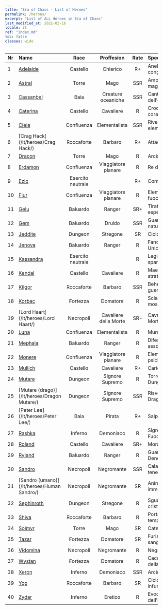 ```yaml
---
title: "Era of Chaos - List of Heroes"
permalink: /heroes/
excerpt: "List of ALL Heroes in Era of Chaos"
last_modified_at: 2021-03-16
locale: it
ref: "index.md"
toc: false
classes: wide
---
```

  | Nr |    Name    |  Race   |  Proffesion   |  Rate  |    Specialty     |
  |:---|:-----------|:-------:|:-------------:|:------:|:-----------------|
  | 1 | [Adelaide](/it/heroes/Adelaide/) | Castello | Chierico | R+ |  Anello congelante  |
  | 2 | [Astral](/it/heroes/Astral/) | Torre | Mago | SSR |  Amplificazione magica  |
  | 3 | [Cassanbel](/it/heroes/Cassanbel/) | Baia | Creature oceaniche | SSR |  Canto dell'oceano  |
  | 4 | [Caterina](/it/heroes/Catherine/) | Castello | Cavaliere | R |  Crociato corazzato  |
  | 5 | [Ciele](/it/heroes/Ciele/) | Confluenza | Elementalista | SSR |  Riverbero elementale  |
  | 6 | [Crag Hack](/it/heroes/Crag Hack/) | Roccaforte | Barbaro | R+ |  Attacco  |
  | 7 | [Dracon](/it/heroes/Dracon/) | Torre | Mago | R |  Arcistregone  |
  | 8 | [Erdamon](/it/heroes/Erdamon/) | Confluenza | Viaggiatore planare | R |  Re delle Rocce  |
  | 9 | [Ezio](/it/heroes/Ezio/) | Esercito neutrale |  | R+ |  Confraternita  |
  | 10 | [Fiur](/it/heroes/Fiur/) | Confluenza | Viaggiatore planare | R |  Elementale del fuoco  |
  | 11 | [Gelu](/it/heroes/Gelu/) | Baluardo | Ranger | SR+ |  Tiratore esperto  |
  | 12 | [Gem](/it/heroes/Gem/) | Baluardo | Druido | SSR |  Guarigione naturale  |
  | 13 | [Jeddite](/it/heroes/Jeddite/) | Dungeon | Stregone | SR |  Ciclo vitale  |
  | 14 | [Jenova](/it/heroes/Jenova/) | Baluardo | Ranger | R |  Fanciulla degli Unicorni  |
  | 15 | [Kassandra](/it/heroes/Kassandra/) | Esercito neutrale |  | R |  Legione spartana  |
  | 16 | [Kendal](/it/heroes/Kendal/) | Castello | Cavaliere | R |  Maestro stratega  |
  | 17 | [Kilgor](/it/heroes/Kilgor/) | Roccaforte | Barbaro | SSR |  Behemoth da guerra  |
  | 18 | [Korbac](/it/heroes/Korbac/) | Fortezza | Domatore | R |  Sciame di mosche  |
  | 19 | [Lord Haart](/it/heroes/Lord Haart/) | Necropoli | Cavaliere della Morte | SR- |  Cavaliere della Morte  |
  | 20 | [Luna](/it/heroes/Luna/) | Confluenza | Elementalista | R |  Muro infernale  |
  | 21 | [Mephala](/it/heroes/Mephala/) | Baluardo | Ranger | R |  Difesa assoluta  |
  | 22 | [Monere](/it/heroes/Monere/) | Confluenza | Viaggiatore planare | R |  Elementale psichico  |
  | 23 | [Mullich](/it/heroes/Mullich/) | Castello | Cavaliere | R+ |  Carica  |
  | 24 | [Mutare](/it/heroes/Mutare/) | Dungeon | Signore Supremo | R |  Torrente del Dungeon  |
  | 25 | [Mutare (drago)](/it/heroes/Dragon Mutare/) | Dungeon | Signore Supremo | SSR |  Risveglio del Drago  |
  | 26 | [Peter Lee](/it/heroes/Peter Lee/) | Baia | Pirata | R+ |  Salpa  |
  | 27 | [Rashka](/it/heroes/Rashka/) | Inferno | Demoniaco | R |  Signore del Fuoco  |
  | 28 | [Roland](/it/heroes/Roland/) | Castello | Cavaliere | SR+ |  Morale elevato  |
  | 29 | [Ryland](/it/heroes/Ryland/) | Baluardo | Ranger | R |  Guardia Dendroide  |
  | 30 | [Sandro](/it/heroes/Sandro/) | Necropoli | Negromante | SSR |  Calar delle tenebre  |
  | 31 | [Sandro (umano)](/it/heroes/Human Sandro/) | Necropoli | Negromante | SR |  Anima immortale  |
  | 32 | [Sephinroth](/it/heroes/Sephinroth/) | Dungeon | Stregone | R |  Sguardo cristallizzante  |
  | 33 | [Shiva](/it/heroes/Shiva/) | Roccaforte | Barbaro | R |  Portatore di tempeste  |
  | 34 | [Solmyr](/it/heroes/Solmyr/) | Torre | Mago | SR |  Catena di luce  |
  | 35 | [Tazar](/it/heroes/Tazar/) | Fortezza | Domatore | SR |  Furia sanguinaria  |
  | 36 | [Vidomina](/it/heroes/Vidomina/) | Necropoli | Negromante | R |  Negromante  |
  | 37 | [Wystan](/it/heroes/Wystan/) | Fortezza | Domatore | R |  Cacciatore della palude  |
  | 38 | [Xeron](/it/heroes/Xeron/) | Inferno | Demoniaco | SSR |  Arcidiavolo  |
  | 39 | [Yog](/it/heroes/Yog/) | Roccaforte | Barbaro | SR |  Ciclope infuriato  |
  | 40 | [Zydar](/it/heroes/Zydar/) | Inferno | Eretico | R |  Evocazione dell'Inferno  |
